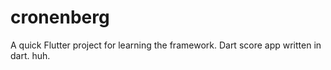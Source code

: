 # cronenberg
A quick Flutter project for learning the framework. 
Dart score app written in dart. huh.
